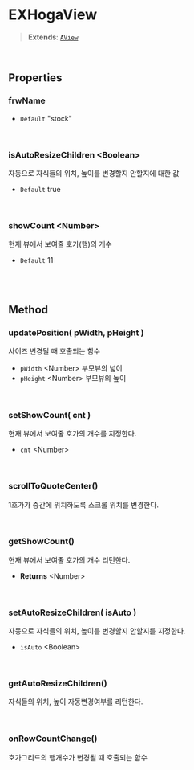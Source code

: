 # EXHogaView
> **Extends**: [`AView`](./../afc/AView.md)



<br/>

## Properties

### frwName

* `Default` "stock"

<br/>

### isAutoResizeChildren \<Boolean>

자동으로 자식들의 위치, 높이를 변경할지 안할지에 대한 값

* `Default` true

<br/>

### showCount \<Number>

현재 뷰에서 보여줄 호가(행)의 개수

* `Default` 11

<br/>
<br/>

## Method

### updatePosition( pWidth, pHeight )

사이즈 변경될 때 호출되는 함수

- `pWidth` \<Number> 부모뷰의 넓이
- `pHeight` \<Number> 부모뷰의 높이

<br/>

### setShowCount( cnt )

현재 뷰에서 보여줄 호가의 개수를 지정한다.

* `cnt` \<Number> 

<br/>

### scrollToQuoteCenter()

1호가가 중간에 위치하도록 스크롤 위치를 변경한다.

<br/>

### getShowCount()

현재 뷰에서 보여줄 호가의 개수 리턴한다.

* **Returns** \<Number>

<br/>

### setAutoResizeChildren( isAuto )

자동으로 자식들의 위치, 높이를 변경할지 안할지를 지정한다.

* `isAuto` \<Boolean> 


<br/>

### getAutoResizeChildren()

자식들의 위치, 높이 자동변경여부를 리턴한다.

<br/>

### onRowCountChange()

호가그리드의 행개수가 변경될 때 호출되는 함수

<br/>